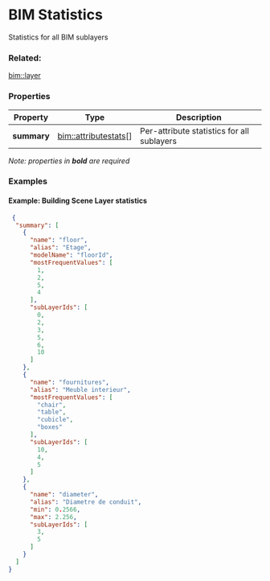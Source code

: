 # BIM Statistics

Statistics for all BIM sublayers

### Related:

[bim::layer](layer.md)
### Properties

| Property | Type | Description |
| --- | --- | --- |
| **summary** | [bim::attributestats](attributestats.md)[] | Per-attribute statistics for all sublayers  |


*Note: properties in **bold** are required*

### Examples 

#### Example: Building Scene Layer statistics 

```json
 {
  "summary": [
    {
      "name": "floor",
      "alias": "Etage",
      "modelName": "floorId",
      "mostFrequentValues": [
        1,
        2,
        5,
        4
      ],
      "subLayerIds": [
        0,
        2,
        3,
        5,
        6,
        10
      ]
    },
    {
      "name": "fournitures",
      "alias": "Meuble interieur",
      "mostFrequentValues": [
        "chair",
        "table",
        "cubicle",
        "boxes"
      ],
      "subLayerIds": [
        10,
        4,
        5
      ]
    },
    {
      "name": "diameter",
      "alias": "Diametre de conduit",
      "min": 0.2566,
      "max": 2.256,
      "subLayerIds": [
        3,
        5
      ]
    }
  ]
} 
```

